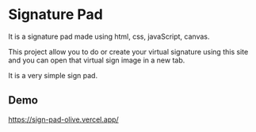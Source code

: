 
# Signature Pad

It is a signature pad made using html, css, javaScript, canvas.


This project allow you to do or create your virtual signature using this site and you can open that virtual sign image in a new tab.

It is a very simple sign pad.

## Demo

https://sign-pad-olive.vercel.app/

